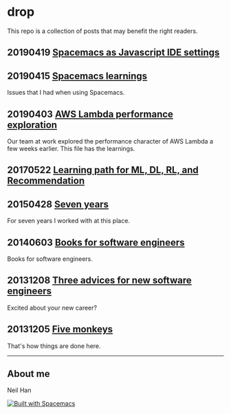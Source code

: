 # drop

This repo is a collection of posts that may benefit the right readers.

## 20190419 [Spacemacs as Javascript IDE settings](./tech/20190419_spacemacs_javascript_settings.md)

## 20190415 [Spacemacs learnings](./tech/20190415_spacemacs.md)

Issues that I had when using Spacemacs.

## 20190403 [AWS Lambda performance exploration](./tech/20190403_AWS_Lambda_performance_exploration.md)

Our team at work explored the performance character of AWS Lambda a few weeks earlier. This file has the learnings.

## 20170522 [Learning path for ML, DL, RL, and Recommendation](./tech/20170522_Learning_path_ml.md)

## 20150428 [Seven years](./tech/20150428_seven_years.md)

For seven years I worked with at this place.

## 20140603 [Books for software engineers](./tech/20140603_software_engineer_books.md)

Books for software engineers.

## 20131208 [Three advices for new software engineers](./tech/20131208_3_advices_for_new_software_engineers.md)

Excited about your new career?

## 20131205 [Five monkeys](./tech/20131205_five_monkeys.md)

That's how things are done here.

---------------------------------
## About me
Neil Han

[![Built with Spacemacs](https://cdn.rawgit.com/syl20bnr/spacemacs/442d025779da2f62fc86c2082703697714db6514/assets/spacemacs-badge.svg)](http://spacemacs.org)
